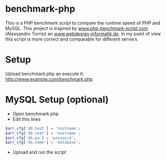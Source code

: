 benchmark-php
=============

This is a PHP benchmark script to compare the runtime speed of PHP and MySQL. 
This project is inspired by www.php-benchmark-script.com (Alessandro Torrisi) 
an www.webdesign-informatik.de. In my point of view this script is more 
correct and comparable for different servers.

# Setup

Upload benchmark.php an execute it:<br>
http://www.example.com/benchmark.php


# MySQL Setup (optional)

- Open benchmark.php
- Edit this lines

```php
$arr_cfg['db.host'] = 'hostname';
$arr_cfg['db.user'] = 'username';
$arr_cfg['db.pw'] = 'password';
$arr_cfg['db.name'] = 'database';
```

- Upload and run the script
